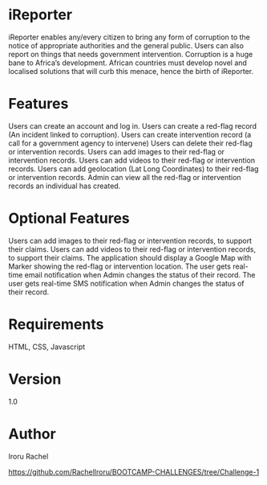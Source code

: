 # iReporter
iReporter enables any/every citizen to bring any form of corruption to the notice of appropriate authorities and the general public. Users can also report on things that needs government intervention. Corruption is a huge bane to Africa’s development. African countries must develop novel and localised solutions that will curb this menace, hence the birth of iReporter.
# Features
Users can create an account and log in.
Users can create a red-flag record (An incident linked to corruption).
Users can create intervention record (a call for a government agency to intervene)
Users can delete their red-flag or intervention records.
Users can add images to their red-flag or intervention records.
Users can add videos to their red-flag or intervention records.
Users can add geolocation (Lat Long Coordinates) to their red-flag or intervention records.
Admin can view all the red-flag or intervention records an individual has created.
# Optional Features
Users can add images to their red-flag or intervention records, to support their claims.
Users can add videos to their red-flag or intervention records, to support their claims.
The application should display a Google Map with Marker showing the red-flag or intervention location.
The user gets real-time email notification when Admin changes the status of their record.
The user gets real-time SMS notification when Admin changes the status of their record.
# Requirements
HTML, CSS, Javascript
# Version
1.0
# Author
Iroru Rachel 

https://github.com/RachelIroru/BOOTCAMP-CHALLENGES/tree/Challenge-1


